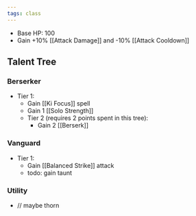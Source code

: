 ```yaml
---
tags: class
---
```

* Base HP: 100
* Gain +10% [[Attack Damage]] and -10% [[Attack Cooldown]]

## Talent Tree

### Berserker
- Tier 1:
	- Gain [[Ki Focus]] spell
	- Gain 1 [[Solo Strength]]
  - Tier 2 (requires 2 points spent in this tree):
	  - Gain 2 [[Berserk]]

### Vanguard
- Tier 1:
	- Gain [[Balanced Strike]] attack
	- todo: gain taunt


### Utility
* // maybe thorn